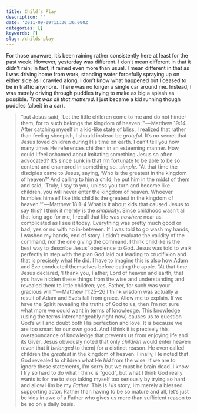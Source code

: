 ```yaml
---
title: Child’s Play
description: ''
date: '2011-09-09T11:30:36.000Z'
categories: []
keywords: []
slug: /childs-play
---
```

For those unaware, it’s been raining rather consistently here at least for the past week. However, yesterday was different. I don’t mean different in that it didn’t rain; in fact, it rained even more than usual. I mean different in that as I was driving home from work, standing water forcefully spraying up on either side as I crawled along, I don’t know what happened but I ceased to be in traffic anymore. There was no longer a single car around me. Instead, I was merely driving through puddles trying to make as big a splash as possible. _That was all that mattered_. I just became a kid running though puddles (albeit in a car).
> “but Jesus said, ‘Let the little children come to me and do not hinder them, for to such belongs the kingdom of heaven.’” — Matthew 19:14
After catching myself in a kid-like state of bliss, I realized that rather than feeling sheepish, I should instead be _grateful_. It’s no secret that Jesus loved children during His time on earth. I can’t tell you how many times He references children in an esteeming manner. How could I feel ashamed about imitating something Jesus so often advocated? It’s since sunk in that I’m fortunate to be able to be so content and enamored in something so…_simple_.
> “At that time the disciples came to Jesus, saying, ‘Who is the greatest in the kingdom of heaven?’ And calling to him a child, he put him in the midst of them and said, ‘Truly, I say to you, unless you turn and become like children, you will never enter the kingdom of heaven. Whoever humbles himself like this child is the greatest in the kingdom of heaven.’” — Matthew 18:1–4
What is it about kids that caused Jesus to say this? I think it merely is the _simplicity_. Since childhood wasn’t all that long ago for me, I recall that life was _nowhere_ near as complicated as I see it today. Everything was pretty much good or bad, yes or no with no in-between. If I was told to go wash my hands, I washed my hands, end of story. I didn’t evaluate the validity of the command, nor the one giving the command. I think childlike is the best way to describe Jesus’ obedience to God. Jesus was told to walk perfectly in step with the plan God laid out leading to crucifixion and that is precisely what He did. I have to imagine this is also how Adam and Eve conducted themselves before eating the apple.
> “At that time Jesus declared, ‘I thank you, Father, Lord of heaven and earth, that you have hidden these things from the wise and understanding and revealed them to little children; yes, Father, for such was your gracious will.’” — Matthew 11:25–26
I think wisdom was actually a result of Adam and Eve’s fall from grace. Allow me to explain. If we have the Spirit revealing the truths of God to us, then I’m not sure what more we could want in terms of knowledge. This knowledge (using the terms interchangeably right now) causes us to question God’s will and doubt both His perfection and love. It is because we are too smart for our own good. And I think it is precisely this overabundance of knowledge that prevents us from enjoying life and its Giver.
Jesus obviously noted that only _children_ would enter heaven (even that it _belonged_ to them) for a distinct reason. He even called children the _greatest_ in the kingdom of heaven. Finally, He noted that God revealed to children what He _hid_ from the wise. If we are to ignore these statements, I’m sorry but we must be brain dead. I know I try so hard to do what I think is “good”, but what I think God really wants is for me to stop taking myself too seriously by trying so hard and allow Him be my _Father_. This is _His_ story, I’m merely a blessed supporting actor. Rather than having to be so mature and all, let’s just be kids in awe of a Father who gives us more than sufficient reason to be so on a daily basis.
